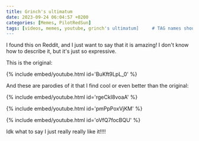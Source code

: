 ```yaml
---
title: Grinch's ultimatum
date: 2023-09-24 06:04:57 +0200
categories: [Memes, PilotRedSun]
tags: [videos, memes, youtube, grinch's ultimatum]     # TAG names should always be lowercase
---
```


I found this on Reddit, and I just want to say that it is amazing! I don't know how to describe it, but it's just so expressive.


This is the original:


{% include embed/youtube.html id='BuKft9LpL_0' %}


And these are parodies of it that I find cool or even better than the original:


{% include embed/youtube.html id='rgeCkI8voaA' %}


{% include embed/youtube.html id='pmPpPoxVjKM' %}


{% include embed/youtube.html id='oVfQ7focBQU' %}


Idk what to say I just really really like it!!!!